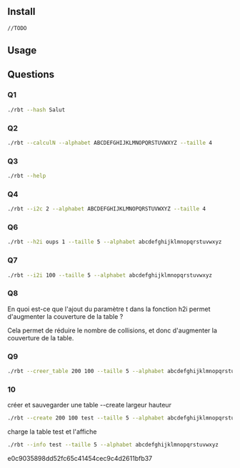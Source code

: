 ## Install

```bash
//TODO
```

## Usage

## Questions

### Q1
```bash
./rbt --hash Salut
```

### Q2
```bash
./rbt --calculN --alphabet ABCDEFGHIJKLMNOPQRSTUVWXYZ --taille 4
```

### Q3
```bash
./rbt --help
```

### Q4

```bash
./rbt --i2c 2 --alphabet ABCDEFGHIJKLMNOPQRSTUVWXYZ --taille 4
```

### Q6

```bash
./rbt --h2i oups 1 --taille 5 --alphabet abcdefghijklmnopqrstuvwxyz
```

### Q7

```bash
./rbt --i2i 100 --taille 5 --alphabet abcdefghijklmnopqrstuvwxyz
```

### Q8

En quoi est-ce que l'ajout du paramètre t dans la fonction h2i permet d'augmenter la couverture de la table ?

Cela permet de réduire le nombre de collisions, et donc d'augmenter la couverture de la table.

### Q9

```bash
./rbt --creer_table 200 100 --taille 5 --alphabet abcdefghijklmnopqrstuvwxyz
```

### 10

créer et sauvegarder une table --create largeur hauteur
```bash
./rbt --create 200 100 test --taille 5 --alphabet abcdefghijklmnopqrstuvwxyz
```

charge la table test et l'affiche
```bash
./rbt --info test --taille 5 --alphabet abcdefghijklmnopqrstuvwxyz
```

e0c9035898dd52fc65c41454cec9c4d2611bfb37
